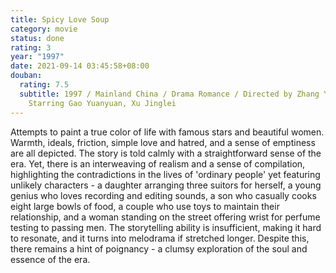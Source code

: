 ```yaml
---
title: Spicy Love Soup
category: movie
status: done
rating: 3
year: "1997"
date: 2021-09-14 03:45:58+08:00
douban:
  rating: 7.5
  subtitle: 1997 / Mainland China / Drama Romance / Directed by Zhang Yang /
    Starring Gao Yuanyuan, Xu Jinglei
---
```


Attempts to paint a true color of life with famous stars and beautiful women. Warmth, ideals, friction, simple love and hatred, and a sense of emptiness are all depicted. The story is told calmly with a straightforward sense of the era. Yet, there is an interweaving of realism and a sense of compilation, highlighting the contradictions in the lives of 'ordinary people' yet featuring unlikely characters - a daughter arranging three suitors for herself, a young genius who loves recording and editing sounds, a son who casually cooks eight large bowls of food, a couple who use toys to maintain their relationship, and a woman standing on the street offering wrist for perfume testing to passing men. The storytelling ability is insufficient, making it hard to resonate, and it turns into melodrama if stretched longer. Despite this, there remains a hint of poignancy - a clumsy exploration of the soul and essence of the era.
